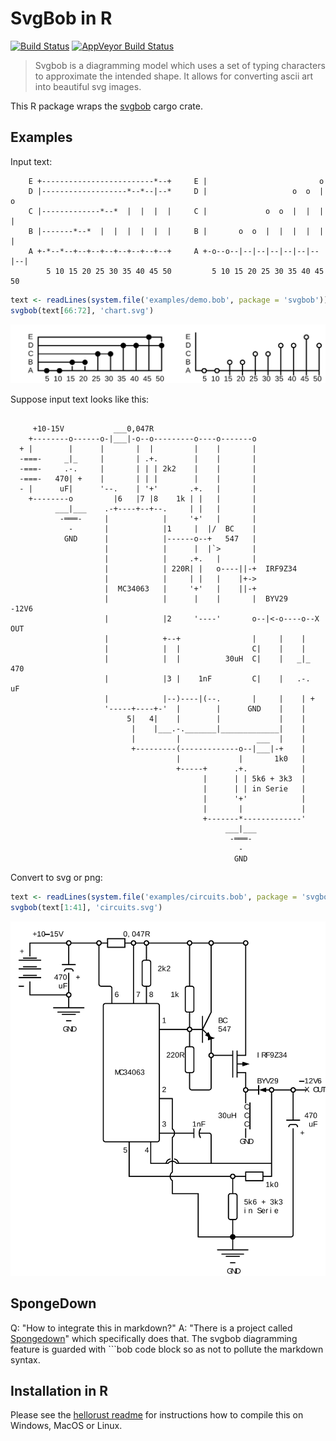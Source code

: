 # SvgBob in R

[![Build Status](https://travis-ci.org/r-rust/svgbob.svg)](https://travis-ci.org/r-rust/svgbob)
[![AppVeyor Build Status](https://ci.appveyor.com/api/projects/status/github/r-rust/svgbob)](https://ci.appveyor.com/project/jeroen/svgbob)

> Svgbob is a diagramming model which uses a set of typing characters
  to approximate the intended shape. It allows for converting ascii art into
  beautiful svg images.
  
This R package wraps the [svgbob](https://crates.io/crates/svgbob) cargo crate.
  
## Examples

Input text:

```
    E +-------------------------*--+     E |                         o    
    D |-------------------*--*--|--*     D |                   o  o  |  o 
    C |-------------*--*  |  |  |  |     C |             o  o  |  |  |  | 
    B |-------*--*  |  |  |  |  |  |     B |       o  o  |  |  |  |  |  | 
    A +-*--*--+--+--+--+--+--+--+--+     A +-o--o--|--|--|--|--|--|--|--| 
        5 10 15 20 25 30 35 40 45 50         5 10 15 20 25 30 35 40 45 50 
```

```r
text <- readLines(system.file('examples/demo.bob', package = 'svgbob'))
svgbob(text[66:72], 'chart.svg')
```

![chart_svg](chart.svg)

Suppose input text looks like this:

```

     +10-15V           ___0,047R
    +--------o------o-|___|-o--o---------o----o-------o
  + |        |      |       |  |         |    |       |
  -===-     _|_     |       | .+.        |    |       |
  -===-     .-.     |       | | | 2k2    |    |       |
  -===-   470| +    |       | | |        |    |       |
  - |      uF|      '--.    | '+'       .+.   |       |
    +--------o         |6   |7 |8    1k | |   |       |
          ___|___    .-+----+--+--.     | |   |       |
           -═══-     |            |     '+'   |       |
             -       |            |1     |  |/  BC    |
            GND      |            |------o--+   547   |
                     |            |      |  |`>       |
                     |            |     .+.   |       |
                     |            | 220R| |   o----||-+  IRF9Z34
                     |            |     | |   |    |+->
                     |  MC34063   |     '+'   |    ||-+
                     |            |      |    |       |  BYV29     -12V6
                     |            |2     '----'       o--|<-o----o--X OUT
                     |            +--+                |     |    |
                     |            |  |                C|    |    |
                     |            |  |          30uH  C|    |   _|_ 470
                     |            |3 |    1nF         C|    |   .-.  uF
                     |            |--)----|(--.       |     |    | +
                     '-----+----+-'  |        |      GND    |    |
                          5|   4|    |        |             |    |
                           |    |___.-._______|_____________|    |
                           |         |                 ___  |    |
                           +---------(-------------o--|___|-+    |
                                     |             |       1k0   |
                                     +-----+      .+.            |
                                           |      | | 5k6 + 3k3  |
                                           |      | | in Serie   |
                                           |      '+'            |
                                           |       |             |
                                           +-------*-------------'
                                                ___|___ 
                                                 -═══- 
                                                   - 
                                                  GND 
```

Convert to svg or png:

```r
text <- readLines(system.file('examples/circuits.bob', package = 'svgbob'))
svgbob(text[1:41], 'circuits.svg')
```

![output_svg](circuits.svg)

## SpongeDown

   Q: "How to integrate this in markdown?"
   A: "There is a project called [Spongedown](https://ivanceras.github.io/spongedown)"
      which specifically does that. The svgbob diagramming feature is guarded
      with ```bob code block so as not to pollute the markdown syntax.

## Installation in R

Please see the [hellorust readme](https://github.com/r-rust/hellorust#installation) for instructions how to compile this on Windows, MacOS or Linux.
